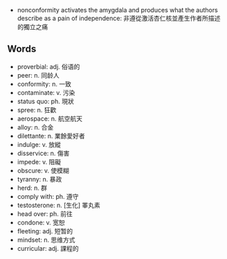 - nonconformity activates the amygdala and produces what the authors describe as a pain of independence: 非遵從激活杏仁核並產生作者所描述的獨立之痛


## Words

- proverbial: adj. 俗语的
- peer: n. 同龄人
- conformity: n. 一致
- contaminate: v. 污染
- status quo: ph. 現狀
- spree: n. 狂歡
- aerospace: n. 航空航天
- alloy: n. 合金
- dilettante: n. 業餘愛好者
- indulge: v. 放縱
- disservice: n. 傷害
- impede: v. 阻礙
- obscure: v. 使模糊
- tyranny: n. 暴政
- herd: n. 群
- comply with: ph. 遵守
- testosterone: n. [生化] 睪丸素
- head over: ph. 前往
- condone: v. 宽恕
- fleeting: adj. 短暂的
- mindset: n. 思维方式
- curricular: adj. 課程的
